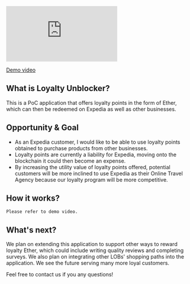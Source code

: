 <iframe src="https://oneteam.exp-tools.net/video/fc20e10f-c007-48ca-b6c2-36bd7be90b6a" class="youtube" frameborder="0" allowfullscreen></iframe>

[Demo video](https://oneteam.exp-tools.net/video/fc20e10f-c007-48ca-b6c2-36bd7be90b6a)

## What is Loyalty Unblocker?
This is a PoC application that offers loyalty points in the form of Ether, which can then be redeemed on Expedia as well as other businesses.

## Opportunity & Goal
* As an Expedia customer, I would like to be able to use loyalty points obtained to purchase products from other businesses.
* Loyalty points are currently a liability for Expedia, moving onto the blockchain it could then become an expense.
* By increasing the utility value of loyalty points offered, potential customers will be more inclined to use Expedia as their Online Travel Agency because our loyalty program will be more competitive.

## How it works?

~~~~
Please refer to demo video.
~~~~

## What's next?

We plan on extending this application to support other ways to reward loyalty Ether, which could include writing quality reviews and completing surveys. We also plan on integrating other LOBs' shopping paths into the application. We see the future serving many more loyal customers.

Feel free to contact us if you any questions!

